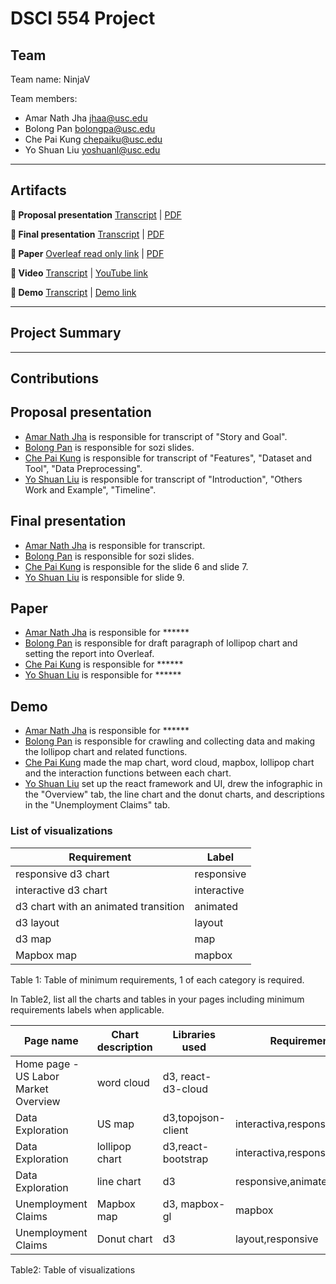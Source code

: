 # DSCI 554 Project

## Team

Team name: NinjaV

Team members:

- Amar Nath Jha <jhaa@usc.edu>
- Bolong Pan <bolongpa@usc.edu>
- Che Pai Kung <chepaiku@usc.edu>
- Yo Shuan Liu <yoshuanl@usc.edu>

---

## Artifacts

__🍿  Proposal presentation__ [Transcript](presentations/proposal/TRANSCRIPT.md) | [PDF](presentations/proposal/presentation.pdf)

__🍿  Final presentation__ [Transcript](presentations/final/TRANSCRIPT.md) | [PDF](presentations/final/presentation.pdf)

__📄  Paper__ [Overleaf read only link](https://www.overleaf.com/read/wcfjvtjfkgpf) | [PDF](paper/paper.pdf)

__🎥  Video__ [Transcript](video/TRANSCRIPT.md) | [YouTube link](https://www.youtube.com/watch?v=op_lVUtDX3g&feature=youtu.be)

__🚢  Demo__ [Transcript](video/TRANSCRIPT.md) | [Demo link](https://pdms.usc.edu/dsci-554/projects/<team-name-slug>)

---

## Project Summary

---

## Contributions

## Proposal presentation

- [Amar Nath Jha](mailto:jhaa@usc.edu) is responsible for transcript of "Story and Goal".
- [Bolong Pan](mailto:bolongpa@usc.edu) is responsible for sozi slides.
- [Che Pai Kung](mailto:chepaiku@usc.edu) is responsible for transcript of "Features", "Dataset and Tool", "Data Preprocessing".
- [Yo Shuan Liu](mailto:yoshuanl@usc.edu) is responsible for transcript of "Introduction", "Others Work and Example", "Timeline".

## Final presentation

- [Amar Nath Jha](mailto:jhaa@usc.edu) is responsible for transcript.
- [Bolong Pan](mailto:bolongpa@usc.edu) is responsible for sozi slides.
- [Che Pai Kung](mailto:chepaiku@usc.edu) is responsible for the slide 6 and slide 7.
- [Yo Shuan Liu](mailto:yoshuanl@usc.edu) is responsible for slide 9.

## Paper

- [Amar Nath Jha](mailto:jhaa@usc.edu) is responsible for ******
- [Bolong Pan](mailto:bolongpa@usc.edu) is responsible for draft paragraph of lollipop chart and setting the report into Overleaf.
- [Che Pai Kung](mailto:chepaiku@usc.edu) is responsible for ******
- [Yo Shuan Liu](mailto:yoshuanl@usc.edu) is responsible for ******

## Demo

- [Amar Nath Jha](mailto:jhaa@usc.edu) is responsible for ******
- [Bolong Pan](mailto:bolongpa@usc.edu) is responsible for crawling and collecting data and making the lollipop chart and related functions.
- [Che Pai Kung](mailto:chepaiku@usc.edu) made the map chart, word cloud, mapbox, lollipop chart and the interaction functions between each chart.
- [Yo Shuan Liu](mailto:yoshuanl@usc.edu) set up the react framework and UI, drew the infographic in the "Overview" tab, the line chart and the donut charts, and descriptions in the "Unemployment Claims" tab.

### List of visualizations

| Requirement                            | Label        |
| -------------------------------------- | ------------ |
| responsive d3 chart                    | responsive   |
| interactive d3 chart                   | interactive  |
| d3 chart with an animated transition   | animated     |
| d3 layout                              | layout       |
| d3 map                                 | map          |
| Mapbox map                             | mapbox       |

Table 1: Table of minimum requirements, 1 of each category is required.

In Table2, list all the charts and tables in your pages including minimum requirements labels when applicable.

| Page name                             | Chart description                         | Libraries used      | Requirement label |
| ------------------------------------- | ----------------------------------------- | ------------------- | ----------------- |
| Home page - US Labor Market Overview  | word cloud                                | d3, react-d3-cloud  |                   |
|Data Exploration|US map|d3,topojson-client|interactiva,responsive,layout,map|
|Data Exploration|lollipop chart|d3,react-bootstrap|interactiva,responsive,animated|
|Data Exploration|line chart|d3|responsive,animated|
|Unemployment Claims|Mapbox map|d3, mapbox-gl|mapbox|
|Unemployment Claims|Donut chart|d3|layout,responsive|


Table2: Table of visualizations
